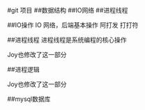  
#git 项目
##数据结构
##IO网络
##进程线程
 
##IO操作
IO 网络，后端基本操作
阿打发
打打符
 

##进程线程
进程线程是系统编程的核心操作
 
 
Joy也修改了这一部分
 
##进程逻辑
 
Joy也修改了这一部分

##mysql数据库
 
